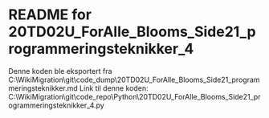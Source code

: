 # README for 20TD02U_ForAlle_Blooms_Side21_programmeringsteknikker_4
Denne koden ble eksportert fra C:\WikiMigration\git\code_dump\20TD02U_ForAlle_Blooms_Side21_programmeringsteknikker.md
Link til denne koden: C:\WikiMigration\git\code_repo\Python\20TD02U_ForAlle_Blooms_Side21_programmeringsteknikker_4.py
